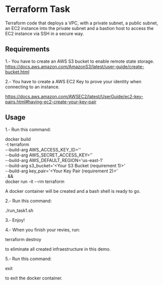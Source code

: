 # Terraform Task

Terraform code that deploys a VPC, with a private subnet, a public subnet, an EC2 instance into the private subnet and a bastion host to access the EC2 instance via SSH in a secure way.

## Requirements

1.- You have to create an AWS S3 bucket to enable remote state storage.
https://docs.aws.amazon.com/AmazonS3/latest/user-guide/create-bucket.html

2.- You have to create a AWS EC2 Key to prove your identity when connecting to an instance.

https://docs.aws.amazon.com/AWSEC2/latest/UserGuide/ec2-key-pairs.html#having-ec2-create-your-key-pair

## Usage

1.- Run this command:

docker build \
-t terraform \
--build-arg AWS_ACCESS_KEY_ID='<Your access key id>' \
--build-arg AWS_SECRET_ACCESS_KEY='<Your secret acces key>' \
--build-arg AWS_DEFAULT_REGION='us-east-1' \
--build-arg s3_bucket='<Your S3 Bucket (requirement 1)>' \
--build-arg key_pair='<Your Key Pair (requirement 2)>' \
 . && \
docker run -it --rm terraform

A docker container will be created and a bash shell is ready to go.

2.- Run this command:

./run_task1.sh

3.- Enjoy!

4.- When you finish your revies, run:

terraform destroy

to eliminate all created infraestructure in this demo.

5.- Run this command:

exit

to exit the docker container.

